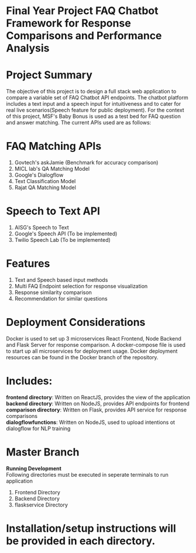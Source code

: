 # Final Year Project FAQ Chatbot Framework for Response Comparisons and Performance Analysis

# Project Summary
The objective of this project is to design a full stack web application to compare a variable set of FAQ Chatbot API endpoints. The chatbot platform includes a text input and a speech input for intuitiveness and to cater for real live scenarios(Speech feature for public deployment). For the context of this project, MSF's Baby Bonus is used as a test bed for FAQ question and answer matching. The current APIs used are as follows:<br/>

# FAQ Matching APIs
1. Govtech's askJamie (Benchmark for accuracy comparison)<br/>
2. MICL lab's QA Matching Model<br/>
3. Google's Dialogflow<br/>
4. Text Classification Model<br/>
5. Rajat QA Matching Model<br/>

# Speech to Text API
1. AISG's Speech to Text<br/>
2. Google's Speech API (To be implemented)<br/>
3. Twilio Speech Lab (To be implemented)<br/>

# Features
1. Text and Speech based input methods<br/>
2. Multi FAQ Endpoint selection for response visualization<br/>
3. Response similarity comparison<br/>
4. Recommendation for similar questions<br/>

# Deployment Considerations
Docker is used to set up 3 microservices React Frontend, Node Backend and Flask Server for response comparison. A docker-compose file is used to start up all microservices for deployment usage. Docker deployment resources can be found in the Docker branch of the repository.

# Includes:
**frontend directory**: Written on ReactJS, provides the view of the application<br/>
**backend directory**: Written on NodeJS, provides API endpoints for frontend<br/>
**comparison directory**: Written on Flask, provides API service for response comparisons<br/>
**dialogflowfunctions**: Written on NodeJS, used to upload intentions ot dialogflow for NLP training<br/>

# Master Branch

**Running Development**<br/>
Following directories must be executed in seperate terminals to run application

1. Frontend Directory<br/>
2. Backend Directory<br/>
3. flaskservice Directory<br/>

# Installation/setup instructions will be provided in each directory.